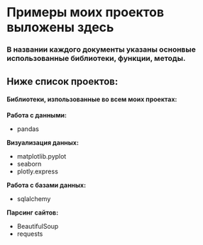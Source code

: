 # Примеры моих проектов выложены здесь

### В названии каждого документы указаны оснонвые использованные библиотеки, функции, методы. 

Ниже список проектов:
- 

#### Библиотеки, изпользованные во всем моих проектах:

**Работа с данными:**
  - pandas
  
**Визуализация данных:**
  - matplotlib.pyplot
  - seaborn
  - plotly.express
  
**Работа с базами данных:**
  - sqlalchemy
  
**Парсинг сайтов:**
  - BeautifulSoup
  - requests

